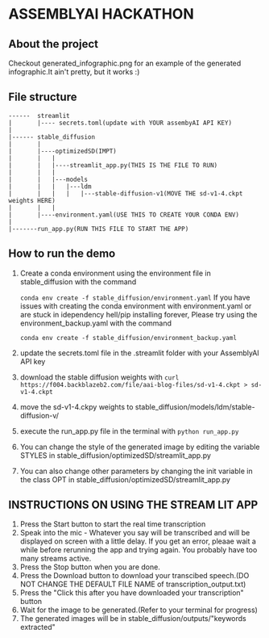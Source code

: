 # ASSEMBLYAI HACKATHON

## About the project
Checkout generated_infographic.png for an example of the generated infographic.It ain't pretty, but it works :)

## File structure
    ------  streamlit
    |       |---- secrets.toml(update with YOUR assembyAI API KEY)
    |
    |------ stable_diffusion
    |       |
    |       |----optimizedSD(IMPT)
    |       |   |
    |       |   |----streamlit_app.py(THIS IS THE FILE TO RUN)
    |       |   |
    |       |   |---models
    |       |   |   |---ldm
    |       |   |   |   |---stable-diffusion-v1(MOVE THE sd-v1-4.ckpt weights HERE)
    |       |   |
    |       |----environment.yaml(USE THIS TO CREATE YOUR CONDA ENV)
    |
    |-------run_app.py(RUN THIS FILE TO START THE APP)

## How to run the demo
1. Create a conda environment using the environment file in stable_diffusion with the command 

    ```conda env create -f stable_diffusion/environment.yaml```
    If you have issues with creating the conda environment with environment.yaml or are stuck in idependency hell/pip installing forever,
    Please try using the environment_backup.yaml with the command

    ```conda env create -f stable_diffusion/environment_backup.yaml```
2. update the secrets.toml file in the .streamlit folder with your AssemblyAI API key
3. download the stable diffusion weights with ```curl https://f004.backblazeb2.com/file/aai-blog-files/sd-v1-4.ckpt > sd-v1-4.ckpt```
4. move the sd-v1-4.ckpy weights to stable_diffusion/models/ldm/stable-diffusion-v/
5. execute the run_app.py file in the terminal with ```python run_app.py```
6. You can change the style of the generated image by editing the variable STYLES in stable_diffusion/optimizedSD/streamlit_app.py
7. You can also change other parameters by changing the init variable in the class OPT in stable_diffusion/optimizedSD/streamlit_app.py

## INSTRUCTIONS ON USING THE STREAM LIT APP
1. Press the Start button to start the real time transcription
2. Speak into the mic - Whatever you say will be transcribed and will be displayed on screen with a little delay.
If you get an error, pleaae wait a while before rerunning the app and trying again. You probably have too many streams active.
3. Press the Stop button when you are done.
4. Press the Download button to download your transcibed speech.(DO NOT CHANGE THE DEFAULT FILE NAME of transcription_output.txt)
5. Press the "Click this after you have downloaded your transcription" button
6. Wait for the image to be generated.(Refer to your terminal for progress)
7. The generated images will be in stable_diffusion/outputs/"keywords extracted"

